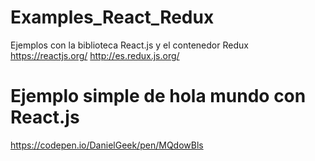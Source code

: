 # Examples_React_Redux
Ejemplos con la biblioteca React.js y el contenedor Redux
https://reactjs.org/
http://es.redux.js.org/

# Ejemplo simple de hola mundo con React.js
https://codepen.io/DanielGeek/pen/MQdowBls
